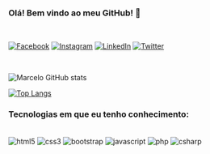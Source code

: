 ### Olá! Bem vindo ao meu GitHub! 👋
<br>

[![Facebook](https://img.shields.io/badge/Facebook-1877F2?style=for-the-badge&logo=facebook&logoColor=white)](facebook.com/profile)
[![Instagram](https://img.shields.io/badge/Instagram-E4405F?style=for-the-badge&logo=instagram&logoColor=white)](https://www.instagram.com/marcelogmuniz/)
[![LinkedIn](https://img.shields.io/badge/LinkedIn-0077B5?style=for-the-badge&logo=linkedin&logoColor=white)](https://www.linkedin.com/in/marcelo-gon%C3%A7alves-muniz-681054236/)
[![Twitter](https://img.shields.io/badge/Twitter-1DA1F2?style=for-the-badge&logo=twitter&logoColor=white)](https://twitter.com/Marcelogmuniz)

<br>

![Marcelo GitHub stats](https://github-readme-stats.vercel.app/api?username=Marcelogmuniz&show_icons=true&theme=dark)

[![Top Langs](https://github-readme-stats.vercel.app/api/top-langs/?username=Marcelogmuniz&layout=compact)](https://github.com/Marcelogmuniz/github-readme-stats)


### Tecnologias em que eu tenho conhecimento:

<div style="display: inline-block;"><br>
    <img align="center" src="https://img.shields.io/badge/HTML5-E34F26?style=for-the-badge&logo=html5&logoColor=white" alt="html5"> 
    <img align="center" src="https://img.shields.io/badge/CSS3-1572B6?style=for-the-badge&logo=css3&logoColor=white" alt="css3"> 
    <img align="center" src="https://img.shields.io/badge/Bootstrap-563D7C?style=for-the-badge&logo=bootstrap&logoColor=white" alt="bootstrap"> 
    <img align="center" src="https://img.shields.io/badge/JavaScript-F7DF1E?style=for-the-badge&logo=javascript&logoColor=black" alt="javascript"> 
    <img align="center" src="https://img.shields.io/badge/PHP-777BB4?style=for-the-badge&logo=php&logoColor=white" alt="php"> 
    <img align="center" src="https://img.shields.io/badge/C%23-239120?style=for-the-badge&logo=c-sharp&logoColor=white" alt="csharp"> 
</div>
